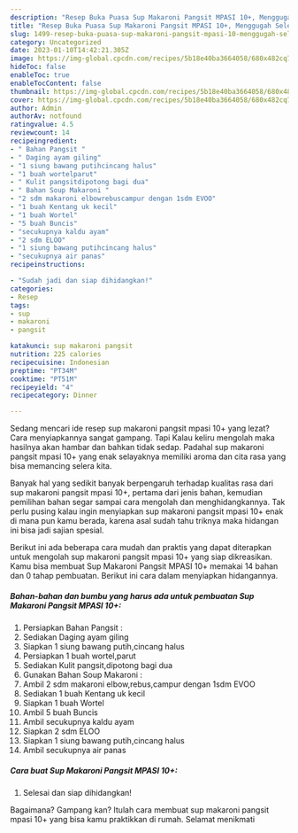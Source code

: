 ```yaml
---
description: "Resep Buka Puasa Sup Makaroni Pangsit MPASI 10+, Menggugah Selera"
title: "Resep Buka Puasa Sup Makaroni Pangsit MPASI 10+, Menggugah Selera"
slug: 1499-resep-buka-puasa-sup-makaroni-pangsit-mpasi-10-menggugah-selera
category: Uncategorized
date: 2023-01-10T14:42:21.305Z
image: https://img-global.cpcdn.com/recipes/5b18e40ba3664058/680x482cq70/sup-makaroni-pangsit-mpasi-10-foto-resep-utama.jpg
hideToc: false
enableToc: true
enableTocContent: false
thumbnail: https://img-global.cpcdn.com/recipes/5b18e40ba3664058/680x482cq70/sup-makaroni-pangsit-mpasi-10-foto-resep-utama.jpg
cover: https://img-global.cpcdn.com/recipes/5b18e40ba3664058/680x482cq70/sup-makaroni-pangsit-mpasi-10-foto-resep-utama.jpg
author: Admin
authorAv: notfound
ratingvalue: 4.5
reviewcount: 14
recipeingredient:
- " Bahan Pangsit "
- " Daging ayam giling"
- "1 siung bawang putihcincang halus"
- "1 buah wortelparut"
- " Kulit pangsitdipotong bagi dua"
- " Bahan Soup Makaroni "
- "2 sdm makaroni elbowrebuscampur dengan 1sdm EVOO"
- "1 buah Kentang uk kecil"
- "1 buah Wortel"
- "5 buah Buncis"
- "secukupnya kaldu ayam"
- "2 sdm ELOO"
- "1 siung bawang putihcincang halus"
- "secukupnya air panas"
recipeinstructions:

- "Sudah jadi dan siap dihidangkan!"
categories:
- Resep
tags:
- sup
- makaroni
- pangsit

katakunci: sup makaroni pangsit 
nutrition: 225 calories
recipecuisine: Indonesian
preptime: "PT34M"
cooktime: "PT51M"
recipeyield: "4"
recipecategory: Dinner

---
```



Sedang mencari ide resep sup makaroni pangsit mpasi 10+ yang lezat? Cara menyiapkannya sangat gampang. Tapi Kalau keliru mengolah maka hasilnya akan hambar dan bahkan tidak sedap. Padahal sup makaroni pangsit mpasi 10+ yang enak selayaknya memiliki aroma dan cita rasa yang bisa memancing selera kita.




Banyak hal yang sedikit banyak berpengaruh terhadap kualitas rasa dari sup makaroni pangsit mpasi 10+, pertama dari jenis bahan, kemudian pemilihan bahan segar sampai cara mengolah dan menghidangkannya. Tak perlu pusing kalau ingin menyiapkan sup makaroni pangsit mpasi 10+ enak di mana pun kamu berada, karena asal sudah tahu triknya maka hidangan ini bisa jadi sajian spesial.


Berikut ini ada beberapa cara mudah dan praktis yang dapat diterapkan untuk mengolah sup makaroni pangsit mpasi 10+ yang siap dikreasikan. Kamu bisa membuat Sup Makaroni Pangsit MPASI 10+ memakai 14 bahan dan 0 tahap pembuatan. Berikut ini cara dalam menyiapkan hidangannya.

<!--inarticleads1-->

##### Bahan-bahan dan bumbu yang harus ada untuk pembuatan Sup Makaroni Pangsit MPASI 10+:

1. Persiapkan  Bahan Pangsit :
1. Sediakan  Daging ayam giling
1. Siapkan 1 siung bawang putih,cincang halus
1. Persiapkan 1 buah wortel,parut
1. Sediakan  Kulit pangsit,dipotong bagi dua
1. Gunakan  Bahan Soup Makaroni :
1. Ambil 2 sdm makaroni elbow,rebus,campur dengan 1sdm EVOO
1. Sediakan 1 buah Kentang uk kecil
1. Siapkan 1 buah Wortel
1. Ambil 5 buah Buncis
1. Ambil secukupnya kaldu ayam
1. Siapkan 2 sdm ELOO
1. Siapkan 1 siung bawang putih,cincang halus
1. Ambil secukupnya air panas




<!--inarticleads2-->

##### Cara buat Sup Makaroni Pangsit MPASI 10+:


1. Selesai dan siap dihidangkan!



Bagaimana? Gampang kan? Itulah cara membuat sup makaroni pangsit mpasi 10+ yang bisa kamu praktikkan di rumah. Selamat menikmati
